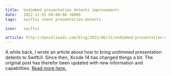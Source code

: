 ```yaml
---
title:  Undimmed presentation detents improvements
date:   2022-11-01 08:00:00 +0000
tags:   swiftui sheet presentation-detents

icon:   swiftui

article: http://danielsaidi.com/blog/2022/06/21/undimmed-presentation-detents-in-swiftui
---
```


A while back, I wrote an article about how to bring undimmed presentation detents to SwiftUI. Since then, Xcode 14 has changed things a bit. The original post has therefor been updated with new information and capabilities. [Read more here.]({{page.article}}) 